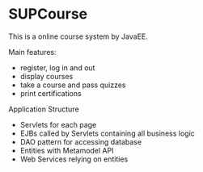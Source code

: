 # SUPCourse
This is a online course system by JavaEE.

Main features:
- register, log in and out
- display courses
- take a course and pass quizzes
- print certifications
  
Application Structure
- Servlets for each page
- EJBs called by Servlets containing all business logic
- DAO pattern for accessing database
- Entities with Metamodel API
- Web Services relying on entities
